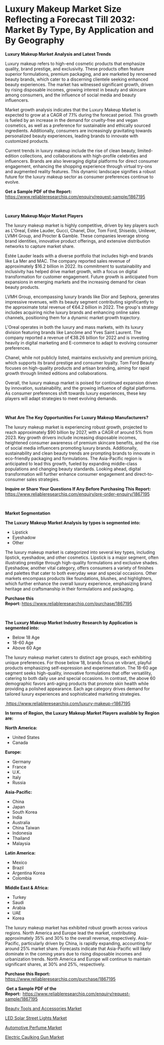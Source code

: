 <p><h1>Luxury Makeup Market Size Reflecting a Forecast Till 2032: Market By Type, By Application and By Geography</h1></p><p><strong>Luxury Makeup Market Analysis and Latest Trends</strong></p>
<p><p>Luxury makeup refers to high-end cosmetic products that emphasize quality, brand prestige, and exclusivity. These products often feature superior formulations, premium packaging, and are marketed by renowned beauty brands, which cater to a discerning clientele seeking enhanced beauty experiences. The market has witnessed significant growth, driven by rising disposable incomes, growing interest in beauty and skincare among consumers, and the influence of social media and beauty influencers.</p><p>Market growth analysis indicates that the Luxury Makeup Market is expected to grow at a CAGR of 7.1% during the forecast period. This growth is fueled by an increase in the demand for cruelty-free and vegan cosmetics, as well as a preference for sustainable and ethically sourced ingredients. Additionally, consumers are increasingly gravitating towards personalized beauty experiences, leading brands to innovate with customized products.</p><p>Current trends in luxury makeup include the rise of clean beauty, limited-edition collections, and collaborations with high-profile celebrities and influencers. Brands are also leveraging digital platforms for direct consumer engagement, enhancing the shopping experience through virtual try-ons and augmented reality features. This dynamic landscape signifies a robust future for the luxury makeup sector as consumer preferences continue to evolve.</p></p>
<p><strong>Get a Sample PDF of the Report:&nbsp;</strong> <a href="https://www.reliableresearchiq.com/enquiry/request-sample/1867195?utm_campaign=103&utm_medium=2&utm_source=Github&utm_content=ia&utm_term=09022025&utm_id=luxury-makeup">https://www.reliableresearchiq.com/enquiry/request-sample/1867195</a></p>
<p>&nbsp;</p>
<p><strong>Luxury Makeup Major Market Players</strong></p>
<p><p>The luxury makeup market is highly competitive, driven by key players such as L'Oreal, Estée Lauder, Gucci, Chanel, Dior, Tom Ford, Shiseido, Unilever, LVMH Group, and Procter & Gamble. These companies leverage strong brand identities, innovative product offerings, and extensive distribution networks to capture market share.</p><p>Estée Lauder leads with a diverse portfolio that includes high-end brands like La Mer and MAC. The company reported sales revenue of approximately $16.2 billion in 2022. Its commitment to sustainability and inclusivity has helped drive market growth, with a focus on digital transformation for customer engagement. Future growth is anticipated from expansions in emerging markets and the increasing demand for clean beauty products.</p><p>LVMH Group, encompassing luxury brands like Dior and Sephora, generates impressive revenues, with its beauty segment contributing significantly to the approximate total revenue of €64.2 billion in 2022. The group's strategy includes acquiring niche luxury brands and enhancing online sales channels, positioning them for a dynamic market growth trajectory.</p><p>L'Oreal operates in both the luxury and mass markets, with its luxury division featuring brands like Lancôme and Yves Saint Laurent. The company reported a revenue of €38.26 billion for 2022 and is investing heavily in digital marketing and E-commerce to adapt to evolving consumer preferences.</p><p>Chanel, while not publicly listed, maintains exclusivity and premium pricing, which supports its brand prestige and consumer loyalty. Tom Ford Beauty focuses on high-quality products and artisan branding, aiming for rapid growth through limited editions and collaborations.</p><p>Overall, the luxury makeup market is poised for continued expansion driven by innovation, sustainability, and the growing influence of digital platforms. As consumer preferences shift towards luxury experiences, these key players will adapt strategies to meet evolving demands.</p></p>
<p>&nbsp;</p>
<p><strong>What Are The Key Opportunities For Luxury Makeup Manufacturers?</strong></p>
<p><p>The luxury makeup market is experiencing robust growth, projected to reach approximately $90 billion by 2027, with a CAGR of around 5% from 2023. Key growth drivers include increasing disposable incomes, heightened consumer awareness of premium skincare benefits, and the rise of social media influencers promoting luxury brands. Additionally, sustainability and clean beauty trends are prompting brands to innovate in eco-friendly packaging and formulations. The Asia-Pacific region is anticipated to lead this growth, fueled by expanding middle-class populations and changing beauty standards. Looking ahead, digital transformation will further enhance consumer engagement and direct-to-consumer sales strategies.</p></p>
<p><strong>Inquire or Share Your Questions If Any Before Purchasing This Report:</strong> <a href="https://www.reliableresearchiq.com/enquiry/pre-order-enquiry/1867195?utm_campaign=103&utm_medium=2&utm_source=Github&utm_content=ia&utm_term=09022025&utm_id=luxury-makeup">https://www.reliableresearchiq.com/enquiry/pre-order-enquiry/1867195</a></p>
<p>&nbsp;</p>
<p><strong>Market Segmentation</strong></p>
<p><strong>The Luxury Makeup Market Analysis by types is segmented into:</strong></p>
<p><ul><li>Lipstick</li><li>Eyeshadow</li><li>Other</li></ul></p>
<p><p>The luxury makeup market is categorized into several key types, including lipstick, eyeshadow, and other cosmetics. Lipstick is a major segment, often illustrating prestige through high-quality formulations and exclusive shades. Eyeshadow, another vital category, offers consumers a variety of finishes and palettes that cater to both everyday wear and special occasions. Other markets encompass products like foundations, blushes, and highlighters, which further enhance the overall luxury experience, emphasizing brand heritage and craftsmanship in their formulations and packaging.</p></p>
<p><strong>Purchase this Report:&nbsp;</strong><a href="https://www.reliableresearchiq.com/purchase/1867195?utm_campaign=103&utm_medium=2&utm_source=Github&utm_content=ia&utm_term=09022025&utm_id=luxury-makeup">https://www.reliableresearchiq.com/purchase/1867195</a></p>
<p>&nbsp;</p>
<p><strong>The Luxury Makeup Market Industry Research by Application is segmented into:</strong></p>
<p><ul><li>Below 18 Age</li><li>18-60 Age</li><li>Above 60 Age</li></ul></p>
<p><p>The luxury makeup market caters to distinct age groups, each exhibiting unique preferences. For those below 18, brands focus on vibrant, playful products emphasizing self-expression and experimentation. The 18-60 age segment seeks high-quality, innovative formulations that offer versatility, catering to both daily use and special occasions. In contrast, the above 60 demographic favors anti-aging products that promote skin health while providing a polished appearance. Each age category drives demand for tailored luxury experiences and sophisticated marketing strategies.</p></p>
<p><a href="https://www.reliableresearchiq.com/luxury-makeup-r1867195?utm_campaign=103&utm_medium=2&utm_source=Github&utm_content=ia&utm_term=09022025&utm_id=luxury-makeup">&nbsp;https://www.reliableresearchiq.com/luxury-makeup-r1867195</a></p>
<p><strong>In terms of Region, the Luxury Makeup Market Players available by Region are:</strong></p>
<p>
    <p> <strong> North America: </strong>
        <ul>
            <li>United States</li>
            <li>Canada</li>
        </ul>
        </p> 
    <p> <strong> Europe: </strong>
        <ul>
            <li>Germany</li>
            <li>France</li>
            <li>U.K.</li>
            <li>Italy</li>
            <li>Russia</li>
        </ul>
        </p> 
    <p> <strong> Asia-Pacific: </strong>
        <ul>
            <li>China</li>
            <li>Japan</li>
            <li>South Korea</li>
            <li>India</li>
            <li>Australia</li>
            <li>China Taiwan</li>
            <li>Indonesia</li>
            <li>Thailand</li>
            <li>Malaysia</li>
        </ul>
        </p> 
    <p> <strong> Latin America: </strong>
        <ul>
            <li>Mexico</li>
            <li>Brazil</li>
            <li>Argentina Korea</li>
            <li>Colombia</li>
        </ul>
        </p> 
    <p> <strong> Middle East & Africa: </strong>
        <ul>
            <li>Turkey</li>
            <li>Saudi</li>
            <li>Arabia</li>
            <li>UAE</li>
            <li>Korea</li>
        </ul>
    </p>
    </p>
<p><p>The luxury makeup market has exhibited robust growth across various regions. North America and Europe lead the market, contributing approximately 35% and 30% to the overall revenue, respectively. Asia-Pacific, particularly driven by China, is rapidly expanding, accounting for around 25% market share. Forecasts indicate that Asia-Pacific will likely dominate in the coming years due to rising disposable incomes and urbanization trends. North America and Europe will continue to maintain significant shares, at 30% and 25%, respectively.</p></p>
<p><strong>Purchase this Report: </strong><a href="https://www.reliableresearchiq.com/purchase/1867195?utm_campaign=103&utm_medium=2&utm_source=Github&utm_content=ia&utm_term=09022025&utm_id=luxury-makeup">https://www.reliableresearchiq.com/purchase/1867195</a></p>
<p>&nbsp;<strong>Get a Sample PDF of the Report:&nbsp;&nbsp;</strong><a href="https://www.reliableresearchiq.com/enquiry/request-sample/1867195?utm_campaign=103&utm_medium=2&utm_source=Github&utm_content=ia&utm_term=09022025&utm_id=luxury-makeup">https://www.reliableresearchiq.com/enquiry/request-sample/1867195</a></p>
<p><strong></strong></p>
<p><p><a href="https://github.com/gadhoknen/Market-Research-Report-List-1/blob/main/beauty-tools-and-accessories-market.md?utm_campaign=103&utm_medium=2&utm_source=Github&utm_content=ia&utm_term=09022025&utm_id=luxury-makeup">Beauty Tools and Accessories Market</a></p><p><a href="https://github.com/huelarnzeba29/Market-Research-Report-List-1/blob/main/led-solar-street-lights-market.md?utm_campaign=103&utm_medium=2&utm_source=Github&utm_content=ia&utm_term=09022025&utm_id=luxury-makeup">LED Solar Street Lights Market</a></p><p><a href="https://github.com/theriiawande/Market-Research-Report-List-1/blob/main/automotive-perfume-market.md?utm_campaign=103&utm_medium=2&utm_source=Github&utm_content=ia&utm_term=09022025&utm_id=luxury-makeup">Automotive Perfume Market</a></p><p><a href="https://github.com/ypumgtoivo/Market-Research-Report-List-1/blob/main/electric-caulking-gun-market.md?utm_campaign=103&utm_medium=2&utm_source=Github&utm_content=ia&utm_term=09022025&utm_id=luxury-makeup">Electric Caulking Gun Market</a></p></p>
